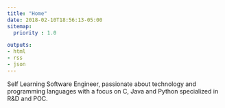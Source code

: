 ```yaml
---
title: "Home"
date: 2018-02-10T18:56:13-05:00
sitemap:
  priority : 1.0

outputs:
- html
- rss
- json
---
```


Self Learning Software Engineer, passionate about technology and programming languages with a focus on C, Java and Python specialized in R&D and POC. 

